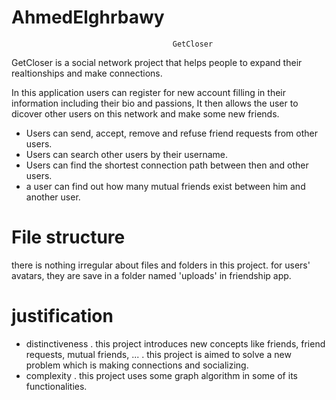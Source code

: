 # AhmedElghrbawy
                                        GetCloser

GetCloser is a social network project that helps people to expand their realtionships and make connections.

In this application users can register for new account filling in their information including their bio and passions, It then allows the user to dicover other users on this network and make some new friends.

- Users can send, accept, remove and refuse friend requests from other users.
- Users can search other users by their username.
- Users can find the shortest connection path between then and other users.
- a user can find out how many mutual friends exist between him and another user.


# File structure 
there is nothing irregular about files and folders in this project.
for users' avatars, they are save in a folder named 'uploads' in friendship app.


# justification
- distinctiveness
    . this project introduces new concepts like friends, friend requests, mutual friends, ...
    . this project is aimed to solve a new problem which is making connections and socializing.
- complexity
    . this project uses some graph algorithm in some of its functionalities.